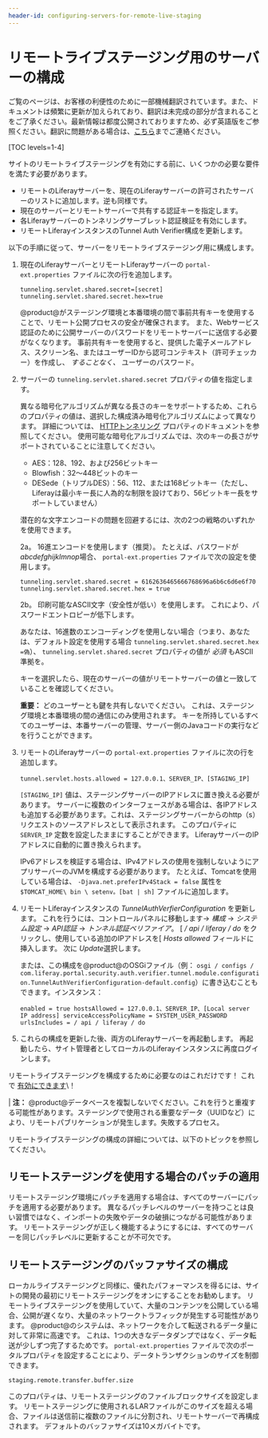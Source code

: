 ```yaml
---
header-id: configuring-servers-for-remote-live-staging
---
```


# リモートライブステージング用のサーバーの構成

<p class="alert alert-info"><span class="wysiwyg-color-blue120">ご覧のページは、お客様の利便性のために一部機械翻訳されています。また、ドキュメントは頻繁に更新が加えられており、翻訳は未完成の部分が含まれることをご了承ください。最新情報は都度公開されておりますため、必ず英語版をご参照ください。翻訳に問題がある場合は、<a href="mailto:support-content-jp@liferay.com">こちら</a>までご連絡ください。</span></p>

[TOC levels=1-4]

サイトのリモートライブステージングを有効にする前に、いくつかの必要な要件を満たす必要があります。

  - リモートのLiferayサーバーを、現在のLiferayサーバーの許可されたサーバーのリストに追加します。逆も同様です。
  - 現在のサーバーとリモートサーバーで共有する認証キーを指定します。
  - 各Liferayサーバーのトンネリングサーブレット認証検証を有効にします。
  - リモートLiferayインスタンスのTunnel Auth Verifier構成を更新します。

以下の手順に従って、サーバーをリモートライブステージング用に構成します。

1.  現在のLiferayサーバーとリモートLiferayサーバーの `portal-ext.properties` ファイルに次の行を追加します。
   
        tunneling.servlet.shared.secret=[secret]
        tunneling.servlet.shared.secret.hex=true

    @product@がステージング環境と本番環境の間で事前共有キーを使用することで、リモート公開プロセスの安全が確保されます。 また、Webサービス認証のために公開サーバーのパスワードをリモートサーバーに送信する必要がなくなります。 事前共有キーを使用すると、提供した電子メールアドレス、スクリーン名、またはユーザーIDから認可コンテキスト（許可チェッカー）を作成し、 *することなく、* ユーザーのパスワード。

2.  サーバーの `tunneling.servlet.shared.secret` プロパティの値を指定します。

    異なる暗号化アルゴリズムが異なる長さのキーをサポートするため、これらのプロパティの値は、選択した構成済み暗号化アルゴリズムによって異なります。 詳細については、 [HTTPトンネリング](@platform-ref@/7.1-latest/propertiesdoc/portal.properties.html#HTTP%20Tunneling) プロパティのドキュメントを参照してください。 使用可能な暗号化アルゴリズムでは、次のキーの長さがサポートされていることに注意してください。

      - AES：128、192、および256ビットキー
      - Blowfish：32〜448ビットのキー
      - DESede（トリプルDES）：56、112、または168ビットキー（ただし、Liferayは最小キー長に人為的な制限を設けており、56ビットキー長をサポートしていません）

    潜在的な文字エンコードの問題を回避するには、次の2つの戦略のいずれかを使用できます。

    2a。 16進エンコードを使用します（推奨）。 たとえば、パスワードが *abcdefghijklmnop*場合、 `portal-ext.properties` ファイルで次の設定を使用します。

        tunneling.servlet.shared.secret = 6162636465666768696a6b6c6d6e6f70 tunneling.servlet.shared.secret.hex = true

    2b。 印刷可能なASCII文字（安全性が低い）を使用します。 これにより、パスワードエントロピーが低下します。

    あなたは、16進数のエンコーディングを使用しない場合（つまり、あなたは、デフォルト設定を使用する場合 `tunneling.servlet.shared.secret.hex =偽`）、 `tunneling.servlet.shared.secret` プロパティの値が *必須* もASCII準拠を。

    キーを選択したら、現在のサーバーの値がリモートサーバーの値と一致していることを確認してください。

    **重要：** どのユーザーとも鍵を共有しないでください。 これは、ステージング環境と本番環境の間の通信にのみ使用されます。 キーを所持しているすべてのユーザーは、本番サーバーの管理、サーバー側のJavaコードの実行などを行うことができます。

3.  リモートのLiferayサーバーの `portal-ext.properties` ファイルに次の行を追加します。

        tunnel.servlet.hosts.allowed = 127.0.0.1、SERVER_IP、[STAGING_IP]

    `[STAGING_IP]` 値は、ステージングサーバーのIPアドレスに置き換える必要があります。 サーバーに複数のインターフェースがある場合は、各IPアドレスも追加する必要があります。これは、ステージングサーバーからのhttp（s）リクエストのソースアドレスとして表示されます。 このプロパティに `SERVER_IP` 定数を設定したままにすることができます。 LiferayサーバーのIPアドレスに自動的に置き換えられます。

    IPv6アドレスを検証する場合は、IPv4アドレスの使用を強制しないようにアプリサーバーのJVMを構成する必要があります。 たとえば、Tomcatを使用している場合は、 `-Djava.net.preferIPv4Stack = false` 属性を `$TOMCAT_HOME\ bin \ setenv。[bat | sh]` ファイルに追加します。

4.  リモートLiferayインスタンスの *TunnelAuthVerfierConfiguration* を更新します。 これを行うには、コントロールパネルに移動します→ *構成* → *システム設定* → *API認証* → *トンネル認証ベリファイア*。 [ */ api / liferay / do* をクリックし、使用している追加のIPアドレスを[ *Hosts allowed* フィールドに挿入します。 次に *Update*選択します。

    または、この構成を@product@のOSGiファイル（例： `osgi / configs / com.liferay.portal.security.auth.verifier.tunnel.module.configuration.TunnelAuthVerifierConfiguration-default.config`）に書き込むこともできます。インスタンス：

        enabled = true hostsAllowed = 127.0.0.1、SERVER_IP、[Local server IP address] serviceAccessPolicyName = SYSTEM_USER_PASSWORD urlsIncludes = / api / liferay / do

5.  これらの構成を更新した後、両方のLiferayサーバーを再起動します。 再起動したら、サイト管理者としてローカルのLiferayインスタンスに再度ログインします。

リモートライブステージングを構成するために必要なのはこれだけです！ これで [有効にできます](/docs/7-1/user/-/knowledge_base/u/enabling-remote-live-staging)\！

| **注：** @product@データベースを複製しないでください。これを行うと重複する可能性があります。ステージングで使用される重要なデータ（UUIDなど）により、リモートパブリケーションが発生します。失敗するプロセス。

リモートライブステージングの構成の詳細については、以下のトピックを参照してください。

## リモートステージングを使用する場合のパッチの適用

リモートステージング環境にパッチを適用する場合は、すべてのサーバーにパッチを適用する必要があります。 異なるパッチレベルのサーバーを持つことは良い習慣ではなく、インポートの失敗やデータの破損につながる可能性があります。 リモートステージングが正しく機能するようにするには、すべてのサーバーを同じパッチレベルに更新することが不可欠です。

## リモートステージングのバッファサイズの構成

ローカルライブステージングと同様に、優れたパフォーマンスを得るには、サイトの開発の最初にリモートステージングをオンにすることをお勧めします。 リモートライブステージングを使用していて、大量のコンテンツを公開している場合、公開が遅くなり、大量のネットワークトラフィックが発生する可能性があります。 @product@のシステムは、ネットワークを介して転送されるデータ量に対して非常に高速です。 これは、1つの大きなデータダンプではなく、データ転送が少しずつ完了するためです。 `portal-ext.properties` ファイルで次のポータルプロパティを設定することにより、データトランザクションのサイズを制御できます。

    staging.remote.transfer.buffer.size

このプロパティは、リモートステージングのファイルブロックサイズを設定します。 リモートステージングに使用されるLARファイルがこのサイズを超える場合、ファイルは送信前に複数のファイルに分割され、リモートサーバーで再構成されます。 デフォルトのバッファサイズは10メガバイトです。
